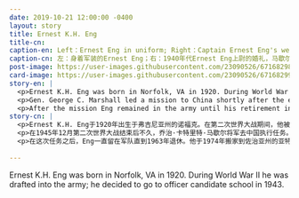 ```yaml
---
date: 2019-10-21 12:00:00 -0400
layout: story
title: Ernest K.H. Eng
title-cn: 
caption-en: Left：Ernest Eng in uniform; Right：Captain Ernest Eng's wedding photo with General George C. Marshall giving away his wife<br>Anita in 1940s. Courtesy of Eng Family, Museum of Chinese in America (MOCA) collection
caption-cn: 左：身着军装的Ernest Eng；右：1940年代Ernest Eng上尉的婚礼，马歇尔将军把他的新娘Anita交到他手上。Eng家捐赠，<br>美国华人博物馆（MOCA）馆藏
post-image: https://user-images.githubusercontent.com/23090526/67168298-29398400-f371-11e9-9ee0-d64f7855c29a.jpg
card-image: https://user-images.githubusercontent.com/23090526/67168299-29d21a80-f371-11e9-8be9-83f26195f057.jpg
story-en: |
  <p>Ernest K.H. Eng was born in Norfolk, VA in 1920. During World War II he was drafted into the army; he decided to go to officer candidate school in 1943. He successfully completed the course and achieved the rank of Lieutenant Colonel when he retired in 1963. Throughout his military career he served as aide-de-camp to serval higher ranking officers.</p>
  <p>Gen. George C. Marshall led a mission to China shortly after the end of World War II in December of 1945. During this trip Eng served as his aide-de-camp. The mission was organized by the US army to negotiate between the communists and nationalists to unify the Chinese government. The mission lasted about a year but failed to reach any common ground. In January of 1947, the envoy, frustrated with the failed negotiations, left China.</p>
  <p>After the mission Eng remained in the army until his retirement in 1963. He would move his family to Atlanta, Georgia in 1974, where he would remain a resident until his death in June 2010.</p>
story-cn: |
  <p>Ernest K.H. Eng于1920年出生于弗吉尼亚州的诺福克。在第二次世界大战期间，他被征兵入伍；1943年他决定前往军官备选人学校。他成功完成了该课程，并在1963年退休时达到了中校军衔。在他的军事生涯中，他担任过几位高级军官的副官。</p>
  <p>在1945年12月第二次世界大战结束后不久，乔治·卡特里特·马歇尔将军去中国执行任务。在这次出征中，Eng担任他的副官。这次任务是由美国军队部署的，旨在通过共产党和国民党之间的谈判来统一中国政府。该任务持续了大约一年，但没有达成任何共识。 1947年1月，对失败的谈判感到沮丧的特使，离开了中国。</p>
  <p>在这次任务之后，Eng一直留在军队直到1963年退休。他于1974年搬家到佐治亚州的亚特兰大，在那里他一直居住到2010年6月去世。</p>
  
---
```

Ernest K.H. Eng was born in Norfolk, VA in 1920. During World War II he was drafted into the army; he decided to go to officer candidate school in 1943.
